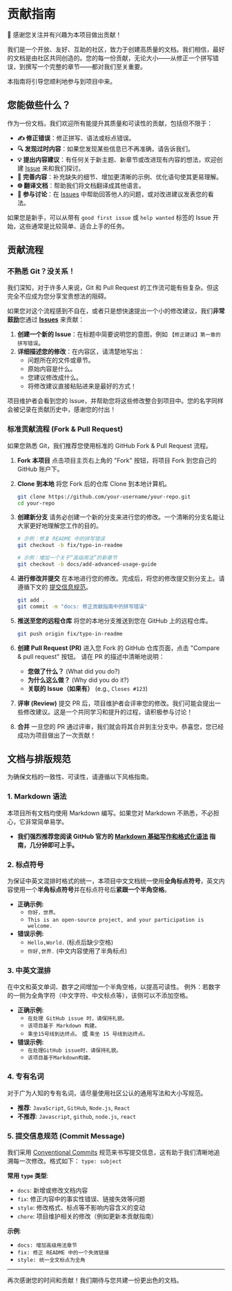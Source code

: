 # 贡献指南

🎉 感谢您关注并有兴趣为本项目做出贡献！

我们是一个开放、友好、互助的社区，致力于创建高质量的文档。我们相信，最好的文档是由社区共同创造的。您的每一份贡献，无论大小——从修正一个拼写错误，到撰写一个完整的章节——都对我们至关重要。

本指南将引导您顺利地参与到项目中来。

## 您能做些什么？

作为一份文档，我们欢迎所有能提升其质量和可读性的贡献，包括但不限于：

*   **✍️ 修正错误**：修正拼写、语法或标点错误。
*   **🔍 发现过时内容**：如果您发现某些信息已不再准确，请告诉我们。
*   **💡 提出内容建议**：有任何关于新主题、新章节或改进现有内容的想法，欢迎创建 [Issue](https://github.com/zeronx798/go-arcade-ustb/issues) 来和我们探讨。
*   **📝 完善内容**：补充缺失的细节、增加更清晰的示例、优化语句使其更易理解。
*   **🌐 翻译文档**：帮助我们将文档翻译成其他语言。
*   **💬 参与讨论**：在 [Issues](https://github.com/zeronx798/go-arcade-ustb/issues) 中帮助回答他人的问题，或对改进建议发表您的看法。

如果您是新手，可以从带有 `good first issue` 或 `help wanted` 标签的 Issue 开始，这些通常是比较简单、适合上手的任务。

## 贡献流程

### 不熟悉 Git？没关系！

我们深知，对于许多人来说，Git 和 Pull Request 的工作流可能有些复杂。但这完全不应成为您分享宝贵想法的阻碍。

如果您对这个流程感到不自在，或者只是想快速提出一个小的修改建议，我们**非常鼓励**您通过 [**Issues**](https://github.com/zeronx798/go-arcade-ustb/issues) 来贡献：

1.  **创建一个新的 Issue**：在标题中简要说明您的意图，例如 `【修正建议】第一章的拼写错误`。
2.  **详细描述您的修改**：在内容区，请清楚地写出：
    *   问题所在的文件或章节。
    *   原始内容是什么。
    *   您建议修改成什么。
    *   将修改建议直接粘贴进来是最好的方式！

项目维护者会看到您的 Issue，并帮助您将这些修改整合到项目中。您的名字同样会被记录在贡献历史中，感谢您的付出！

### 标准贡献流程 (Fork & Pull Request)

如果您熟悉 Git，我们推荐您使用标准的 GitHub Fork & Pull Request 流程。

1.  **Fork 本项目**
    点击项目主页右上角的 "Fork" 按钮，将项目 Fork 到您自己的 GitHub 账户下。

2.  **Clone 到本地**
    将您 Fork 后的仓库 Clone 到本地计算机。
    ```bash
    git clone https://github.com/your-username/your-repo.git
    cd your-repo
    ```

3.  **创建新分支**
    请务必创建一个新的分支来进行您的修改。一个清晰的分支名能让大家更好地理解您工作的目的。
    ```bash
    # 示例：修复 README 中的拼写错误
    git checkout -b fix/typo-in-readme

    # 示例：增加一个关于“高级用法”的新章节
    git checkout -b docs/add-advanced-usage-guide
    ```

4.  **进行修改并提交**
    在本地进行您的修改。完成后，将您的修改提交到分支上。请遵循下文的 [提交信息规范](#提交信息规范)。
    ```bash
    git add .
    git commit -m "docs: 修正贡献指南中的拼写错误"
    ```

5.  **推送至您的远程仓库**
    将您的本地分支推送到您在 GitHub 上的远程仓库。
    ```bash
    git push origin fix/typo-in-readme
    ```

6.  **创建 Pull Request (PR)**
    进入您 Fork 的 GitHub 仓库页面，点击 "Compare & pull request" 按钮。
    请在 PR 的描述中清晰地说明：
    *   **您做了什么？** (What did you do?)
    *   **为什么这么做？** (Why did you do it?)
    *   **关联的 Issue（如果有）** (e.g., `Closes #123`)

7.  **评审 (Review)**
    提交 PR 后，项目维护者会评审您的修改。我们可能会提出一些修改建议。这是一个共同学习和提升的过程，请积极参与讨论！

8.  **合并**
    一旦您的 PR 通过评审，我们就会将其合并到主分支中。恭喜您，您已经成功为项目做出了一次贡献！

## 文档与排版规范

为确保文档的一致性、可读性，请遵循以下风格指南。

### 1. Markdown 语法
本项目所有文档均使用 Markdown 编写。如果您对 Markdown 不熟悉，不必担心，它非常简单易学。
*   **我们强烈推荐您阅读 GitHub 官方的 [Markdown 基础写作和格式化语法](https://docs.github.com/zh/get-started/writing-on-github/getting-started-with-writing-and-formatting-on-github/basic-writing-and-formatting-syntax) 指南，几分钟即可上手。**

### 2. 标点符号
为保证中英文混排时格式的统一，本项目中文文档统一使用**全角标点符号**，英文内容使用一个**半角标点符号**并在标点符号后**紧跟一个半角空格**。

*   **正确示例:**
    *   `你好，世界。`
    *   `This is an open-source project, and your participation is welcome.`
*   **错误示例:**
    *   `Hello,World.` (标点后缺少空格)
    *   `你好,世界.` (中文内容使用了半角标点)

### 3. 中英文混排
在中文和英文单词、数字之间增加一个半角空格，以提高可读性。
例外：若数字的一侧为全角字符（中文字符、中文标点等），该侧可以不添加空格。

*   **正确示例:**
    *   `在处理 GitHub issue 时，请保持礼貌。`
    *   `该项目基于 Markdown 构建。`
    *   `乘坐15号线到达终点。` 或 `乘坐 15 号线到达终点。`
*   **错误示例:**
    *   `在处理GitHub issue时，请保持礼貌。`
    *   `该项目基于Markdown构建。`

### 4. 专有名词
对于广为人知的专有名词，请尽量使用社区公认的通用写法和大小写规范。

*   **推荐**: `JavaScript`, `GitHub`, `Node.js`, `React`
*   **不推荐**: `Javascript`, `github`, `node.js`, `react`

### 5. 提交信息规范 (Commit Message)
我们采用 [Conventional Commits](https://www.conventionalcommits.org/zh-hans/v1.0.0/) 规范来书写提交信息，这有助于我们清晰地追溯每一次修改。格式如下： `type: subject`

**常用 `type` 类型**:
*   `docs`: 新增或修改文档内容
*   `fix`: 修正内容中的事实性错误、链接失效等问题
*   `style`: 修改格式、标点等不影响内容含义的变动
*   `chore`: 项目维护相关的修改（例如更新本贡献指南）

**示例**:
*   `docs: 增加高级用法章节`
*   `fix: 修正 README 中的一个失效链接`
*   `style: 统一全文标点为全角`

---

再次感谢您的时间和贡献！我们期待与您共建一份更出色的文档。